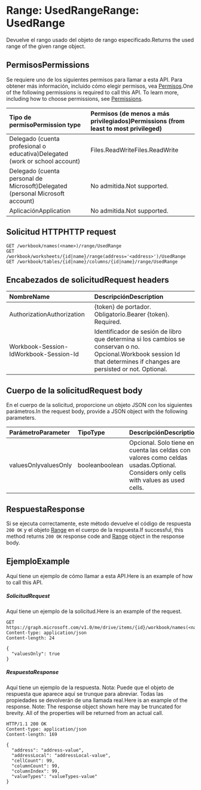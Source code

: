 # <a name="range-usedrange"></a><span data-ttu-id="48a5d-101">Range: UsedRange</span><span class="sxs-lookup"><span data-stu-id="48a5d-101">Range: UsedRange</span></span>

<span data-ttu-id="48a5d-102">Devuelve el rango usado del objeto de rango especificado.</span><span class="sxs-lookup"><span data-stu-id="48a5d-102">Returns the used range of the given range object.</span></span>
## <a name="permissions"></a><span data-ttu-id="48a5d-103">Permisos</span><span class="sxs-lookup"><span data-stu-id="48a5d-103">Permissions</span></span>
<span data-ttu-id="48a5d-p101">Se requiere uno de los siguientes permisos para llamar a esta API. Para obtener más información, incluido cómo elegir permisos, vea [Permisos](../../../concepts/permissions_reference.md).</span><span class="sxs-lookup"><span data-stu-id="48a5d-p101">One of the following permissions is required to call this API. To learn more, including how to choose permissions, see [Permissions](../../../concepts/permissions_reference.md).</span></span>

|<span data-ttu-id="48a5d-106">Tipo de permiso</span><span class="sxs-lookup"><span data-stu-id="48a5d-106">Permission type</span></span>      | <span data-ttu-id="48a5d-107">Permisos (de menos a más privilegiados)</span><span class="sxs-lookup"><span data-stu-id="48a5d-107">Permissions (from least to most privileged)</span></span>              |
|:--------------------|:---------------------------------------------------------|
|<span data-ttu-id="48a5d-108">Delegado (cuenta profesional o educativa)</span><span class="sxs-lookup"><span data-stu-id="48a5d-108">Delegated (work or school account)</span></span> | <span data-ttu-id="48a5d-109">Files.ReadWrite</span><span class="sxs-lookup"><span data-stu-id="48a5d-109">Files.ReadWrite</span></span>    |
|<span data-ttu-id="48a5d-110">Delegado (cuenta personal de Microsoft)</span><span class="sxs-lookup"><span data-stu-id="48a5d-110">Delegated (personal Microsoft account)</span></span> | <span data-ttu-id="48a5d-111">No admitida.</span><span class="sxs-lookup"><span data-stu-id="48a5d-111">Not supported.</span></span>    |
|<span data-ttu-id="48a5d-112">Aplicación</span><span class="sxs-lookup"><span data-stu-id="48a5d-112">Application</span></span> | <span data-ttu-id="48a5d-113">No admitida.</span><span class="sxs-lookup"><span data-stu-id="48a5d-113">Not supported.</span></span> |

## <a name="http-request"></a><span data-ttu-id="48a5d-114">Solicitud HTTP</span><span class="sxs-lookup"><span data-stu-id="48a5d-114">HTTP request</span></span>
<!-- { "blockType": "ignored" } -->
```http
GET /workbook/names(<name>)/range/UsedRange
GET /workbook/worksheets/{id|name}/range(address='<address>')/UsedRange
GET /workbook/tables/{id|name}/columns/{id|name}/range/UsedRange

```
## <a name="request-headers"></a><span data-ttu-id="48a5d-115">Encabezados de solicitud</span><span class="sxs-lookup"><span data-stu-id="48a5d-115">Request headers</span></span>
| <span data-ttu-id="48a5d-116">Nombre</span><span class="sxs-lookup"><span data-stu-id="48a5d-116">Name</span></span>       | <span data-ttu-id="48a5d-117">Descripción</span><span class="sxs-lookup"><span data-stu-id="48a5d-117">Description</span></span>|
|:---------------|:----------|
| <span data-ttu-id="48a5d-118">Authorization</span><span class="sxs-lookup"><span data-stu-id="48a5d-118">Authorization</span></span>  | <span data-ttu-id="48a5d-p102">{token} de portador. Obligatorio.</span><span class="sxs-lookup"><span data-stu-id="48a5d-p102">Bearer {token}. Required.</span></span> |
| <span data-ttu-id="48a5d-121">Workbook-Session-Id</span><span class="sxs-lookup"><span data-stu-id="48a5d-121">Workbook-Session-Id</span></span>  | <span data-ttu-id="48a5d-p103">Identificador de sesión de libro que determina si los cambios se conservan o no. Opcional.</span><span class="sxs-lookup"><span data-stu-id="48a5d-p103">Workbook session Id that determines if changes are persisted or not. Optional.</span></span>|

## <a name="request-body"></a><span data-ttu-id="48a5d-124">Cuerpo de la solicitud</span><span class="sxs-lookup"><span data-stu-id="48a5d-124">Request body</span></span>
<span data-ttu-id="48a5d-125">En el cuerpo de la solicitud, proporcione un objeto JSON con los siguientes parámetros.</span><span class="sxs-lookup"><span data-stu-id="48a5d-125">In the request body, provide a JSON object with the following parameters.</span></span>

| <span data-ttu-id="48a5d-126">Parámetro</span><span class="sxs-lookup"><span data-stu-id="48a5d-126">Parameter</span></span>    | <span data-ttu-id="48a5d-127">Tipo</span><span class="sxs-lookup"><span data-stu-id="48a5d-127">Type</span></span>   |<span data-ttu-id="48a5d-128">Descripción</span><span class="sxs-lookup"><span data-stu-id="48a5d-128">Description</span></span>|
|:---------------|:--------|:----------|
|<span data-ttu-id="48a5d-129">valuesOnly</span><span class="sxs-lookup"><span data-stu-id="48a5d-129">valuesOnly</span></span>|<span data-ttu-id="48a5d-130">boolean</span><span class="sxs-lookup"><span data-stu-id="48a5d-130">boolean</span></span>|<span data-ttu-id="48a5d-p104">Opcional. Solo tiene en cuenta las celdas con valores como celdas usadas.</span><span class="sxs-lookup"><span data-stu-id="48a5d-p104">Optional. Considers only cells with values as used cells.</span></span>|

## <a name="response"></a><span data-ttu-id="48a5d-133">Respuesta</span><span class="sxs-lookup"><span data-stu-id="48a5d-133">Response</span></span>

<span data-ttu-id="48a5d-134">Si se ejecuta correctamente, este método devuelve el código de respuesta `200 OK` y el objeto [Range](../resources/range.md) en el cuerpo de la respuesta.</span><span class="sxs-lookup"><span data-stu-id="48a5d-134">If successful, this method returns `200 OK` response code and [Range](../resources/range.md) object in the response body.</span></span>

## <a name="example"></a><span data-ttu-id="48a5d-135">Ejemplo</span><span class="sxs-lookup"><span data-stu-id="48a5d-135">Example</span></span>
<span data-ttu-id="48a5d-136">Aquí tiene un ejemplo de cómo llamar a esta API.</span><span class="sxs-lookup"><span data-stu-id="48a5d-136">Here is an example of how to call this API.</span></span>
##### <a name="request"></a><span data-ttu-id="48a5d-137">Solicitud</span><span class="sxs-lookup"><span data-stu-id="48a5d-137">Request</span></span>
<span data-ttu-id="48a5d-138">Aquí tiene un ejemplo de la solicitud.</span><span class="sxs-lookup"><span data-stu-id="48a5d-138">Here is an example of the request.</span></span>
<!-- {
  "blockType": "request",
  "name": "range_usedrange"
}-->
```http
GET https://graph.microsoft.com/v1.0/me/drive/items/{id}/workbook/names(<name>)/range/UsedRange
Content-type: application/json
Content-length: 24

{
  "valuesOnly": true
}
```

##### <a name="response"></a><span data-ttu-id="48a5d-139">Respuesta</span><span class="sxs-lookup"><span data-stu-id="48a5d-139">Response</span></span>
<span data-ttu-id="48a5d-p105">Aquí tiene un ejemplo de la respuesta. Nota: Puede que el objeto de respuesta que aparece aquí se trunque para abreviar. Todas las propiedades se devolverán de una llamada real.</span><span class="sxs-lookup"><span data-stu-id="48a5d-p105">Here is an example of the response. Note: The response object shown here may be truncated for brevity. All of the properties will be returned from an actual call.</span></span>
<!-- {
  "blockType": "response",
  "truncated": true,
  "@odata.type": "microsoft.graph.range"
} -->
```http
HTTP/1.1 200 OK
Content-type: application/json
Content-length: 169

{
  "address": "address-value",
  "addressLocal": "addressLocal-value",
  "cellCount": 99,
  "columnCount": 99,
  "columnIndex": 99,
  "valueTypes": "valueTypes-value"
}
```

<!-- uuid: 8fcb5dbc-d5aa-4681-8e31-b001d5168d79
2015-10-25 14:57:30 UTC -->
<!-- {
  "type": "#page.annotation",
  "description": "Range: UsedRange",
  "keywords": "",
  "section": "documentation",
  "tocPath": ""
}-->